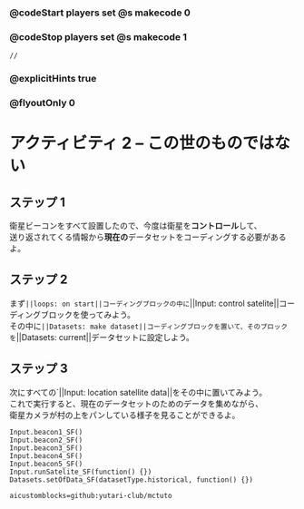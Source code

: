 ### @codeStart players set @s makecode 0
### @codeStop players set @s makecode 1

```template
//
```

### @explicitHints true
### @flyoutOnly 0

# アクティビティ 2 – この世のものではない

## ステップ 1
衛星ビーコンをすべて設置したので、今度は衛星を**コントロール**して、<br>
送り返されてくる情報から**現在の**データセットをコーディングする必要があるよ。

## ステップ 2 
まず`||loops: on start||コーディングブロックの中に`||Input: control satelite||コーディングブロックを使ってみよう。<br>
その中に`||Datasets: make dataset||コーディングブロックを置いて、そのブロックを`||Datasets: current||データセットに設定しよう。

## ステップ 3 
次にすべての`||Input: location satellite data||をその中に置いてみよう。<br>
これで実行すると、現在のデータセットのためのデータを集めながら、<br>
衛星カメラが村の上をパンしている様子を見ることができるよ。

```ghost
Input.beacon1_SF()
Input.beacon2_SF()
Input.beacon3_SF()
Input.beacon4_SF()
Input.beacon5_SF()
Input.runSatelite_SF(function() {})
Datasets.setOfData_SF(datasetType.historical, function() {})
```

```package
aicustomblocks=github:yutari-club/mctuto
```
